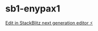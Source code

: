 # sb1-enypax1

[Edit in StackBlitz next generation editor ⚡️](https://stackblitz.com/~/github.com/Afrik-bot/sb1-enypax1)